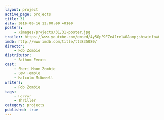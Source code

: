 ```yaml
---
layout: project
active_page: projects
title: 31
date: 2016-09-16 12:00:00 +0100
posters:
    - /images/projects/31/31-poster.jpg
trailer: https://www.youtube.com/embed/4y5GpF9FZeA?rel=0&amp;showinfo=0
imdb: http://www.imdb.com/title/tt3835080/
director:
    - Rob Zombie
distributor:
    - Fathom Events
cast:
    - Sheri Moon Zombie
    - Lew Temple
    - Malcolm McDowell
writers:
    - Rob Zombie
tags:
    - Horror
    - Thriller
category: projects
published: true
---
```

